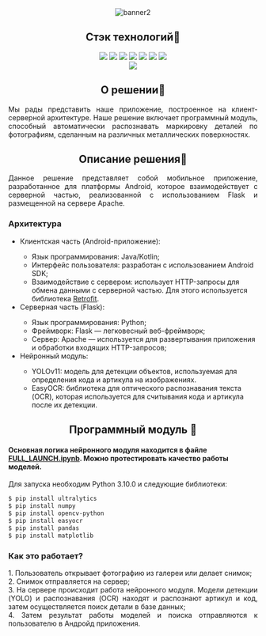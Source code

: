 <div align="center">
  <img src="https://i.ibb.co/XbjrQZ4/qx-KFQHTELBc.jpg" alt="banner2" border="0" /></a>
</div>

## <div align="center">Стэк технологий📑</div>
<div align="center">
  <a href="https://www.python.org/doc/"><img src="https://img.shields.io/badge/python-3670A0?style=for-the-badge&logo=python&logoColor=ffdd54"></a>
  <a href="https://pytorch.org/docs/stable/index.html"><img src="https://img.shields.io/badge/PyTorch-%23EE4C2C.svg?style=for-the-badge&logo=PyTorch&logoColor=white"></a>
  <a href="https://opencv.github.io/cvat/docs/"><img src="https://img.shields.io/badge/opencv-%23white.svg?style=for-the-badge&logo=opencv&logoColor=white"></a>
  <a href="https://github.com/JetBrains/kotlin"><img src="https://img.shields.io/badge/kotlin-%237F52FF.svg?style=for-the-badge&logo=kotlin&logoColor=white"></a>
  <a href="https://developer.android.com/develop"><img src="https://img.shields.io/badge/Android-3DDC84?style=for-the-badge&logo=android&logoColor=white"></a>
  <a href="https://flask.palletsprojects.com/en/stable/"><img src="https://img.shields.io/badge/flask-%23000.svg?style=for-the-badge&logo=flask&logoColor=white"></a>
  <a href="https://httpd.apache.org/"><img src="https://img.shields.io/badge/apache-%23D42029.svg?style=for-the-badge&logo=apache&logoColor=white"></a>

  <br>
  <a href="https://github.com/ultralytics/ultralytics?tab=readme-ov-file"><img src="https://img.shields.io/badge/Ultralytics-YOLOv11-purple.svg"></a>
</div>

## <div align="center">О решении📝</div>
<p align="justify">Мы рады представить наше приложение, построенное на клиент-серверной архитектуре. Наше решение включает программный модуль, способный автоматически распознавать маркировку деталей по фотографиям, сделанным на различных металлических поверхностях.
</p>

## <div align="center">Описание решения🧰</div>

<p align="justify">
Данное решение представляет собой мобильное приложение, разработанное для платформы Android, которое взаимодействует с серверной частью, реализованной с использованием Flask и размещенной на сервере Apache.
</p>

### Архитектура

<p align="justify">
<ul> 
<li>Клиентская часть (Android-приложение):</li>
  <ul>
  <li>Язык программирования: Java/Kotlin;</li>
  <li>Интерфейс пользователя: разработан с использованием Android SDK;</li>
  <li>Взаимодействие с сервером: использует HTTP-запросы для обмена данными с серверной частью. Для этого используется библиотека <a href="https://square.github.io/retrofit/">Retrofit</a>.</li>
  </ul>
<li>Серверная часть (Flask):</li>
  <ul>
  <li>Язык программирования: Python;</li>
  <li>Фреймворк: Flask — легковесный веб-фреймворк;</li>
  <li>Сервер: Apache — используется для развертывания приложения и обработки входящих HTTP-запросов;</li>
  </ul>
<li>Нейронный модуль:</li>
  <ul>
  <li>YOLOv11: модель для детекции объектов, используемая для определения кода и артикула на изображениях.</li>
  <li>EasyOCR: библиотека для оптического распознавания текста (OCR), которая используется для считывания кода и артикула после их детекции.</li>
  </ul> 
</ul>
</p>

## <div align="center">Программный модуль 🔮</div>

<p align="justify">
  
####  Основная логика нейронного модуля находится в файле <a href="FULL_LAUNCH.ipynb">FULL_LAUNCH.ipynb</a>. Можно протестировать качество работы моделей.
</p>
<p>
Для запуска необходим Python 3.10.0 и следующие библиотеки:
</p>
  
```bash
$ pip install ultralytics
$ pip install numpy
$ pip install opencv-python
$ pip install easyocr
$ pip install pandas
$ pip install matplotlib
```

### Как это работает?
<p align="justify">
1. Пользователь открывает фотографию из галереи или делает снимок;<br>
2. Снимок отправляется на сервер;<br>
3. На сервере происходит работа нейронного модуля. Mодели детекции (YOLO) и распознавания (OCR) находят и распознают артикул и код, затем осуществляется поиск детали в базе данных;<br>
4. Затем результат работы моделей и поиска отправляются к пользователю в Андройд приложения. 
</p> 
